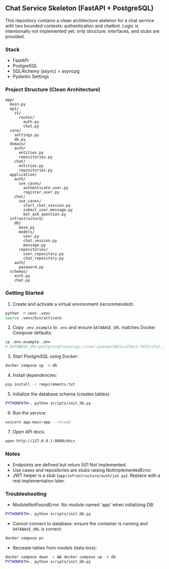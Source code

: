 ## Chat Service Skeleton (FastAPI + PostgreSQL)

This repository contains a clean architecture skeleton for a chat service with two bounded contexts: authentication and chatbot. Logic is intentionally not implemented yet; only structure, interfaces, and stubs are provided.

### Stack
- FastAPI
- PostgreSQL
- SQLAlchemy (async) + asyncpg
- Pydantic Settings

### Project Structure (Clean Architecture)
```
app/
  main.py
  api/
    v1/
      routes/
        auth.py
        chat.py
  core/
    settings.py
    db.py
  domain/
    auth/
      entities.py
      repositories.py
    chat/
      entities.py
      repositories.py
  application/
    auth/
      use_cases/
        authenticate_user.py
        register_user.py
    chat/
      use_cases/
        start_chat_session.py
        submit_user_message.py
        bot_ask_question.py
  infrastructure/
    db/
      base.py
      models/
        user.py
        chat_session.py
        message.py
      repositories/
        user_repository.py
        chat_repository.py
    auth/
      password.py
  schemas/
    auth.py
    chat.py
```

### Getting Started
1. Create and activate a virtual environment (recommended):
```bash
python -m venv .venv
source .venv/bin/activate
```
2. Copy `.env.example` to `.env` and ensure `DATABASE_URL` matches Docker Compose defaults:
```bash
cp .env.example .env
# DATABASE_URL=postgresql+asyncpg://user:password@localhost:5432/chat_service
```
3. Start PostgreSQL using Docker:
```bash
docker compose up -d db
```
4. Install dependencies:
```bash
pip install -r requirements.txt
```
5. Initialize the database schema (creates tables):
```bash
PYTHONPATH=. python scripts/init_db.py
```
6. Run the service:
```bash
uvicorn app.main:app --reload
```
7. Open API docs:
```bash
open http://127.0.0.1:8000/docs
```

### Notes
- Endpoints are defined but return 501 Not Implemented.
- Use cases and repositories are stubs raising NotImplementedError.
- JWT helper is a stub (`app/infrastructure/auth/jwt.py`). Replace with a real implementation later.

### Troubleshooting
- ModuleNotFoundError: No module named 'app' when initializing DB:
```bash
PYTHONPATH=. python scripts/init_db.py
```
- Cannot connect to database: ensure the container is running and `DATABASE_URL` is correct:
```bash
docker compose ps
```
- Recreate tables from models (data loss):
```bash
docker compose down -v && docker compose up -d db
PYTHONPATH=. python scripts/init_db.py
```



